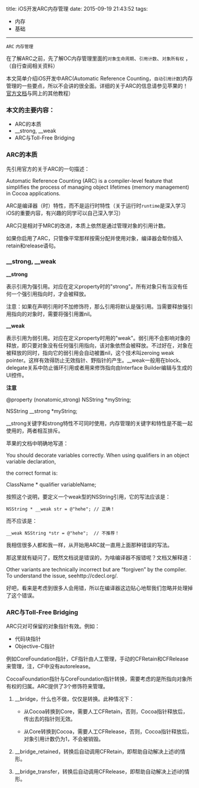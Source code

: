 title: iOS开发ARC内存管理
date: 2015-09-19 21:43:52
tags: 
- 内存 
- 基础
---

`ARC`  `内存管理`   

在了解ARC之前，先了解OC内存管理里面的`对象生命周期`、`引用计数`、`对象所有权` ，（自行查阅相关资料）

本文简单介绍iOS开发中ARC(Automatic Reference Counting，`自动引用计数`)内存管理的一些要点，所以不会讲的很全面。详细的关于ARC的信息请参见苹果的！[官方文档](https://developer.apple.com/library/ios/releasenotes/ObjectiveC/RN-TransitioningToARC/Introduction/Introduction.html)与网上的其他教程） <!-- more -->

### 本文的主要内容： 
* ARC的本质 
* \__strong, __weak
* ARC与Toll-Free Bridging

### ARC的本质 
先引用官方的关于ARC的一句描述： 
 
Automatic Reference Counting (ARC) is a compiler-level feature that simplifies the process of managing object lifetimes (memory management) in Cocoa applications. 
 
ARC是编译器（时）特性，而不是运行时特性（关于运行时`runtime`是深入学习iOS的重要内容，有兴趣的同学可以自己深入学习） 
 
ARC只是相对于MRC的改进，本质上依然是通过管理对象的引用计数。 
 
如果你启用了ARC，只管像平常那样按需分配并使用对象，编译器会帮你插入retain和release语句。

### \__strong, __weak

**__strong**

表示引用为强引用。对应在定义property时的"strong"。所有对象只有当没有任何一个强引用指向时，才会被释放。

注意：如果在声明引用时不加修饰符，那么引用将默认是强引用。当需要释放强引用指向的对象时，需要将强引用置nil。

**__weak**

表示引用为弱引用。对应在定义property时用的"weak"。弱引用不会影响对象的释放，即只要对象没有任何强引用指向，该对象依然会被释放。不过好在，对象在被释放的同时，指向它的弱引用会自动被置nil，这个技术叫zeroing weak pointer。这样有效得防止无效指针、野指针的产生。__weak一般用在block、delegate关系中防止循环引用或者用来修饰指向由Interface Builder编辑与生成的UI控件。

**注意**

@property (nonatomic,strong) NSString *myString;

NSString __strong *myString;

__strong关键字和strong特性不可同时使用，内存管理的关键字和特性是不能一起使用的，两者相互排斥。<br>

苹果的文档中明确地写道：

You should decorate variables correctly. When using qualifiers in an object variable declaration,

the correct format is:

ClassName * qualifier variableName;

按照这个说明，要定义一个weak型的NSString引用，它的写法应该是：

	NSString * __weak str = @"hehe"; // 正确！

而不应该是：

	__weak NSString *str = @"hehe";  // 不推荐！

我相信很多人都和我一样，从开始用ARC就一直用上面那种错误的写法。

那这里就有疑问了，既然文档说是错误的，为啥编译器不报错呢？文档又解释道：

Other variants are technically incorrect but are “forgiven” by the compiler. To understand the issue, seehttp://cdecl.org/.

好吧，看来是考虑到很多人会用错，所以在编译器这边贴心地帮我们忽略并处理掉了这个错误。

### ARC与Toll-Free Bridging

ARC只对可保留的对象指针有效。例如：

* 代码块指针
* Objective-C指针

例如CoreFoundation指针，CF指针由人工管理，手动的CFRetain和CFRelease来管理，注，CF中没有autorelease。

CocoaFoundation指针与CoreFoundation指针转换，需要考虑的是所指向对象所有权的归属。ARC提供了3个修饰符来管理。

1. __bridge，什么也不做，仅仅是转换。此种情况下：

      *  从Cocoa转换到Core，需要人工CFRetain，否则，Cocoa指针释放后， 传出去的指针则无效。
      
      * 从Core转换到Cocoa，需要人工CFRelease，否则，Cocoa指针释放后，对象引用计数仍为1，不会被销毁。

2. __bridge_retained，转换后自动调用CFRetain，即帮助自动解决上述i的情形。

3. __bridge_transfer，转换后自动调用CFRelease，即帮助自动解决上述ii的情形。